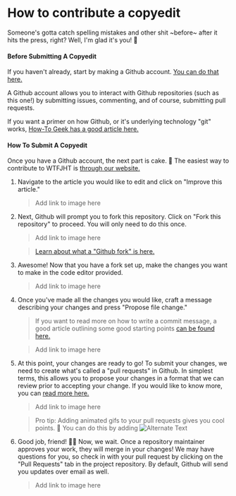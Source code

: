 # How to contribute a copyedit

Someone's gotta catch spelling mistakes and other shit ~before~ after it hits the press, right?
Well, I'm glad it's you! 💪

#### Before Submitting A Copyedit

If you haven't already, start by making a Github account.
[You can do that here.][github-signup]

A Github account allows you to interact with Github repositories (such as this one!)
by submitting issues, commenting, and of course, submitting pull requests.

If you want a primer on how Github, or it's underlying technology "git" works,
[How-To Geek has a good article here.][how-to-geek-article]

#### How To Submit A Copyedit

Once you have a Github account, the next part is cake. 🎂
The easiest way to contribute to WTFJHT is [through our website.][wtfjht-website]

1. Navigate to the article you would like to edit and click on "Improve this
   article."

   > Add link to image here ![]()

1. Next, Github will prompt you to fork this repository. Click on "Fork this
   repository" to proceed. You will only need to do this once.

   > Add link to image here ![]()

   > [Learn about what a "Github fork" is here.][github-fork-docs]

1. Awesome! Now that you have a fork set up, make the changes you want to make
   in the code editor provided.

   > Add link to image here ![]()

1. Once you've made all the changes you would like, craft a message describing
   your changes and press "Propose file change."

   > If you want to read more on how to write a commit message, a good article
   > outlining some good starting points [can be found here.][commit-message-article]

   > Add link to image here ![]()

1. At this point, your changes are ready to go! To submit your changes, we need
   to create what's called a "pull requests" in Github. In simplest terms, this
   allows you to propose your changes in a format that we can review prior to
   accepting your change. If you would like to know more, you can [read more
   here.][github-pr-docs]

   > Add link to image here ![]()

   > Pro tip: Adding animated gifs to your pull requests gives you cool points. 💯
   > You can do this by adding ![Alternate Text](https://website.com/link-to-gif.gif)

1. Good job, friend! 🙋‍♀️ Now, we wait. Once a repository maintainer
   approves your work, they will merge in your changes! We may have questions
   for you, so check in with your pull request by clicking on the "Pull
   Requests" tab in the project repository. By default, Github will send you
   updates over email as well.

   > Add link to image here ![]()


[github-signup]: https://github.com/join
[how-to-geek-article]: https://www.howtogeek.com/180167/htg-explains-what-is-github-and-what-do-geeks-use-it-for/
[wtfjht-website]: https://whatthefuckjusthappenedtoday.com/
[github-fork-docs]: https://help.github.com/en/github/getting-started-with-github/fork-a-repo
[commit-message-article]: https://chris.beams.io/posts/git-commit/
[github-pr-docs]: https://help.github.com/en/github/collaborating-with-issues-and-pull-requests/about-pull-requests
